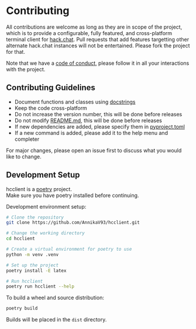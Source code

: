 # Contributing

All contributions are welcome as long as they are in scope of the project, which is to provide a configurable, fully featured, and cross-platform terminal client for [hack.chat](https://hack.chat/). Pull requests that add features targetting other alternate hack.chat instances will not be entertained. Please fork the project for that.

Note that we have a [code of conduct](../docs/CODE_OF_CONDUCT.md), please follow it in all your interactions with the project.


## Contributing Guidelines

- Document functions and classes using [docstrings](https://www.python.org/dev/peps/pep-0257/)
- Keep the code cross-platform
- Do not increase the version number, this will be done before releases
- Do not modify [README.md](../docs/README.md), this will be done before releases
- If new dependencies are added, please specify them in [pyproject.toml](../pyproject.toml)
- If a new command is added, please add it to the help menu and completer

For major changes, please open an issue first to discuss what you would like to change.


## Development Setup

hcclient is a [poetry](https://python-poetry.org/) project.<br />
Make sure you have poetry installed before continuing.

Development environment setup:
```bash
# Clone the repository
git clone https://github.com/AnnikaV93/hcclient.git

# Change the working directory
cd hcclient

# Create a virtual environment for poetry to use
python -m venv .venv

# Set up the project
poetry install -E latex

# Run hcclient
poetry run hcclient --help
```

To build a wheel and source distribution:
```bash
poetry build
```
Builds will be placed in the `dist` directory.
